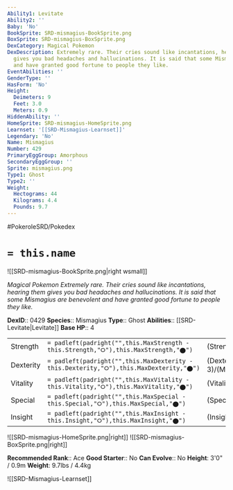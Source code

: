 ```yaml
---
Ability1: Levitate
Ability2: ''
Baby: 'No'
BookSprite: SRD-mismagius-BookSprite.png
BoxSprite: SRD-mismagius-BoxSprite.png
DexCategory: Magical Pokemon
DexDescription: Extremely rare. Their cries sound like incantations, hearing them
  gives you bad headaches and hallucinations. It is said that some Mismagius are benevolent
  and have granted good fortune to people they like.
EventAbilities: ''
GenderType: ''
HasForm: 'No'
Height:
  Deimeters: 9
  Feet: 3.0
  Meters: 0.9
HiddenAbility: ''
HomeSprite: SRD-mismagius-HomeSprite.png
Learnset: '[[SRD-Mismagius-Learnset]]'
Legendary: 'No'
Name: Mismagius
Number: 429
PrimaryEggGroup: Amorphous
SecondaryEggGroup: ''
Sprite: mismagius.png
Type1: Ghost
Type2: ''
Weight:
  Hectograms: 44
  Kilograms: 4.4
  Pounds: 9.7
---
```


#PokeroleSRD/Pokedex

# `= this.name`

![[SRD-mismagius-BookSprite.png|right wsmall]]

*Magical Pokemon*
*Extremely rare. Their cries sound like incantations, hearing them gives you bad headaches and hallucinations. It is said that some Mismagius are benevolent and have granted good fortune to people they like.*

**DexID**:: 0429
**Species**:: Mismagius
**Type**:: Ghost
**Abilities**:: [[SRD-Levitate|Levitate]]
**Base HP**:: 4

|           |                                                                                        |                                          |
| --------- | -------------------------------------------------------------------------------------- | ---------------------------------------- |
| Strength  | `= padleft(padright("",this.MaxStrength - this.Strength,"⭘"),this.MaxStrength,"⬤")`    | (Strength::2)/(MaxStrength::4)   |
| Dexterity | `= padleft(padright("",this.MaxDexterity - this.Dexterity,"⭘"),this.MaxDexterity,"⬤")` | (Dexterity:: 3)/(MaxDexterity::6) |
| Vitality  | `= padleft(padright("",this.MaxVitality - this.Vitality,"⭘"),this.MaxVitality,"⬤")`    | (Vitality::2)/(MaxVitality::4)   |
| Special   | `= padleft(padright("",this.MaxSpecial - this.Special,"⭘"),this.MaxSpecial,"⬤")`       | (Special::3)/(MaxSpecial::6)     |
| Insight   | `= padleft(padright("",this.MaxInsight - this.Insight,"⭘"),this.MaxInsight,"⬤")`       | (Insight::3)/(MaxInsight::6)     |

![[SRD-mismagius-HomeSprite.png|right]]
![[SRD-mismagius-BoxSprite.png|right]]

**Recommended Rank**:: Ace
**Good Starter**:: No
**Can Evolve**:: No
**Height**: 3'0" / 0.9m
**Weight**: 9.7lbs / 4.4kg

![[SRD-Mismagius-Learnset]]